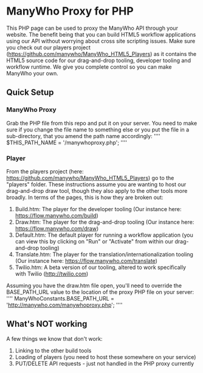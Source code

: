 # ManyWho Proxy for PHP
This PHP page can be used to proxy the ManyWho API through your website. The benefit being that you can build HTML5 workflow applications using our API without worrying about cross site scripting issues. Make sure you check out our players project (https://github.com/manywho/ManyWho_HTML5_Players) as it contains the HTML5 source code for our drag-and-drop tooling, developer tooling and workflow runtime. We give you complete control so you can make ManyWho your own.

## Quick Setup
### ManyWho Proxy
Grab the PHP file from this repo and put it on your server. You need to make sure if you change the file name to something else or you put the file in a sub-directory, that you amend the path name accordingly:
''''
$THIS_PATH_NAME = '/manywhoproxy.php';
''''
 
### Player
From the players project (here: https://github.com/manywho/ManyWho_HTML5_Players) go to the "players" folder. These instructions assume you are wanting to host our drag-and-drop draw tool, though they also apply to the other tools more broadly. In terms of the pages, this is how they are broken out:

1. Build.htm: The player for the developer tooling (Our instance here: https://flow.manywho.com/build)
2. Draw.htm: The player for the drag-and-drop tooling (Our instance here: https://flow.manywho.com/draw)
3. Default.htm: The default player for running a workflow application (you can view this by clicking on "Run" or "Activate" from within our drag-and-drop tooling)
4. Translate.htm: The player for the translation/internationalization tooling (Our instance here: https://flow.manywho.com/translate)
5. Twilio.htm: A beta version of our tooling, altered to work specifically with Twilio (http://twilio.com)

Assuming you have the draw.htm file open, you'll need to override the BASE_PATH_URL value to the location of the proxy PHP file on your server:
''''
ManyWhoConstants.BASE_PATH_URL = 'http://manywho.com/manywhoproxy.php';
''''

## What's NOT working 
A few things we know that don't work:

1. Linking to the other build tools
2. Loading of players (you need to host these somewhere on your service)
3. PUT/DELETE API requests - just not handled in the PHP proxy currently
